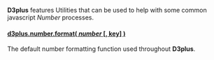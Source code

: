 **D3plus** features Utilities that can be used to help with some common javascript *Number* processes.

#### <a name="format" href="#format">d3plus.number.format( *number* [, key] )</a>

The default number formatting function used throughout **D3plus**.
